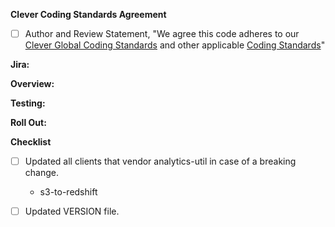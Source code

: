 **Clever Coding Standards Agreement**

- [ ] Author and Review Statement, "We agree this code adheres to our [Clever Global Coding Standards](https://app.getguru.com/folders/ibabX5oT/Engineering-Standards-Best-Practices?activeCard=a8a444f4-9149-4ec7-a0fd-8ba42519d93e) and other applicable [Coding Standards](https://app.getguru.com/folders/ibabX5oT/Engineering-Standards-Best-Practices)"

**Jira:**

**Overview:**

**Testing:**

**Roll Out:**

**Checklist**

- [ ] Updated all clients that vendor analytics-util in case of a breaking change. 
    - s3-to-redshift

- [ ] Updated VERSION file.
